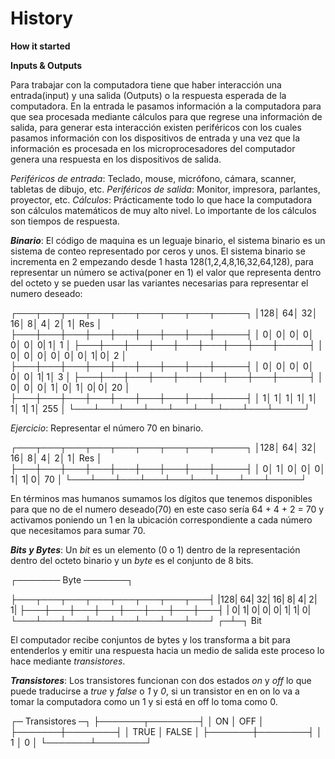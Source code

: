 # History

**How it started**

**Inputs & Outputs**

Para trabajar con la computadora tiene que haber interacción una entrada(input) y una salida (Outputs) o la respuesta esperada de la computadora. En la entrada le pasamos información a la computadora para que sea procesada mediante cálculos para que regrese una información de salida, para generar esta interacción existen periféricos con los cuales pasamos información con los dispositivos de entrada y una vez que la información es procesada en los microprocesadores del computador genera una respuesta en los dispositivos de salida.

_Periféricos de entrada_: Teclado, mouse, micrófono, cámara, scanner, tabletas de dibujo, etc.
_Periféricos de salida_: Monitor, impresora, parlantes, proyector, etc.
_Cálculos_: Prácticamente todo lo que hace la computadora son cálculos matemáticos de muy alto nivel. Lo importante de los cálculos son tiempos de respuesta.

**_Binario_**: El código de maquina es un leguaje binario, el sistema binario es un sistema de conteo representado por ceros y unos. El sistema binario se incrementa en 2 empezando desde 1 hasta 128(1,2,4,8,16,32,64,128), para representar un número se activa(poner en 1) el valor que representa dentro del octeto y se pueden usar las variantes necesarias para representar el numero deseado:

┌───┬───┬───┬───┬───┬───┬───┬───┬─────┐
│128│ 64│ 32│ 16│  8│  4│  2│  1│ Res │
├───┼───┼───┼───┼───┼───┼───┼───┼─────┤
│  0│  0│  0│  0│  0│  0│  0|  1│   1 │
├───┼───┼───┼───┼───┼───┼───┼───┼─────┤
│  0│  0│  0│  0│  0│  0│  1|  0│   2 │
├───┼───┼───┼───┼───┼───┼───┼───┼─────┤
│  0│  0│  0│  0│  0│  0│  1|  1│   3 │
├───┼───┼───┼───┼───┼───┼───┼───┼─────┤
│  0│  0│  0│  1│  0│  1│  0|  0│  20 │
├───┼───┼───┼───┼───┼───┼───┼───┼─────┤
│  1│  1│  1│  1│  1│  1│  1|  1│ 255 │
└───┴───┴───┴───┴───┴───┴───┴───┴─────┘

_Ejercicio_: Representar el número 70 en binario.

┌───┬───┬───┬───┬───┬───┬───┬───┬─────┐
│128│ 64│ 32│ 16│  8│  4│  2│  1│ Res │
├───┼───┼───┼───┼───┼───┼───┼───┼─────┤
│  0│  1│  0│  0│  0│  1│  1|  0│  70 │
└───┴───┴───┴───┴───┴───┴───┴───┴─────┘

En términos mas humanos sumamos los dígitos que tenemos disponibles para que no de el numero deseado(70) en este caso sería 64 + 4 + 2 = 70 y activamos poniendo un 1 en la ubicación correspondiente a cada número que necesitamos para sumar 70.

**_Bits y Bytes_**: Un _bit_ es un elemento (0 o 1) dentro de la representación dentro del octeto binario y un _byte_ es el conjunto de 8 bits. 

┌───────       Byte      ───────┐

├───┬───┬───┬───┬───┬───┬───┬───┤
|128| 64| 32| 16|  8|  4|  2|  1|
├───┼───┼───┼───┼───┼───┼───┼───┤
|  0|  1|  0|  0|  0|  1|  1|  0|
└───┴───┴───┴───┴───┴───┴───┴───┘
                            ┌─┴─┐
                             Bit 

El computador recibe conjuntos de bytes y los transforma a bit para entenderlos y emitir una respuesta hacia un medio de salida este proceso lo hace mediante _transistores_.

**_Transistores_**: Los transistores funcionan con dos estados _on_ y _off_ lo que puede traducirse a _true_ y _false_ o _1_ y _0_, si un transistor en en on lo va a tomar la computadora como un 1 y si está en off lo toma como 0.

┌─ Transistores ─┐
├───────┬────────┤
│   ON  │   OFF  │
├───────┼────────┤
│  TRUE │  FALSE │
├───────┼────────┤
│   1   │    0   │
└───────┴────────┘
